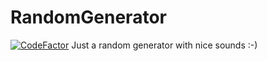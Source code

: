 # RandomGenerator
[![CodeFactor](https://www.codefactor.io/repository/github/therealfloatdev/randomgenerator/badge)](https://www.codefactor.io/repository/github/therealfloatdev/randomgenerator)
Just a random generator with nice sounds :-)
